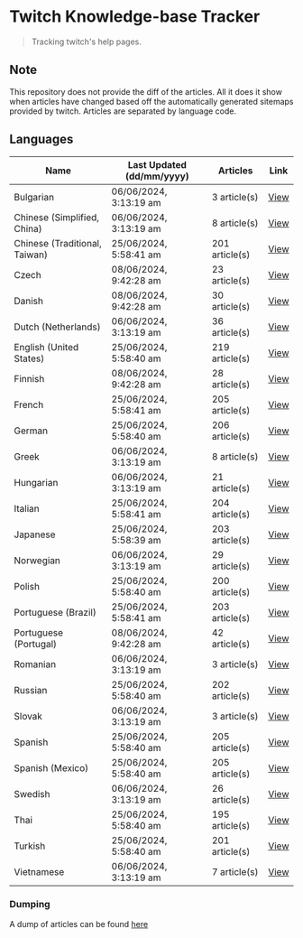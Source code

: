 # Twitch Knowledge-base Tracker
> Tracking twitch's help pages. 

## Note
This repository does not provide the diff of the articles. All it does it show when articles have changed based
off the automatically generated sitemaps provided by twitch. Articles are separated by language code.

## Languages

| Name                          | Last Updated (dd/mm/yyyy) | Articles       | Link                   |
|-------------------------------|---------------------------|----------------|------------------------|
| Bulgarian                     | 06/06/2024, 3:13:19 am    | 3 article(s)   | [View](docs/bg.md)     |
| Chinese (Simplified, China)   | 06/06/2024, 3:13:19 am    | 8 article(s)   | [View](docs/zh_CN.md)  |
| Chinese (Traditional, Taiwan) | 25/06/2024, 5:58:41 am    | 201 article(s) | [View](docs/zh_TW.md)  |
| Czech                         | 08/06/2024, 9:42:28 am    | 23 article(s)  | [View](docs/cs.md)     |
| Danish                        | 08/06/2024, 9:42:28 am    | 30 article(s)  | [View](docs/da.md)     |
| Dutch (Netherlands)           | 06/06/2024, 3:13:19 am    | 36 article(s)  | [View](docs/nl_NL.md)  |
| English (United States)       | 25/06/2024, 5:58:40 am    | 219 article(s) | [View](docs/en_US.md)  |
| Finnish                       | 08/06/2024, 9:42:28 am    | 28 article(s)  | [View](docs/fi.md)     |
| French                        | 25/06/2024, 5:58:41 am    | 205 article(s) | [View](docs/fr.md)     |
| German                        | 25/06/2024, 5:58:40 am    | 206 article(s) | [View](docs/de.md)     |
| Greek                         | 06/06/2024, 3:13:19 am    | 8 article(s)   | [View](docs/el.md)     |
| Hungarian                     | 06/06/2024, 3:13:19 am    | 21 article(s)  | [View](docs/hu.md)     |
| Italian                       | 25/06/2024, 5:58:41 am    | 204 article(s) | [View](docs/it.md)     |
| Japanese                      | 25/06/2024, 5:58:39 am    | 203 article(s) | [View](docs/ja.md)     |
| Norwegian                     | 06/06/2024, 3:13:19 am    | 29 article(s)  | [View](docs/no.md)     |
| Polish                        | 25/06/2024, 5:58:40 am    | 200 article(s) | [View](docs/pl.md)     |
| Portuguese (Brazil)           | 25/06/2024, 5:58:41 am    | 203 article(s) | [View](docs/pt_BR.md)  |
| Portuguese (Portugal)         | 08/06/2024, 9:42:28 am    | 42 article(s)  | [View](docs/pt_PT.md)  |
| Romanian                      | 06/06/2024, 3:13:19 am    | 3 article(s)   | [View](docs/ro.md)     |
| Russian                       | 25/06/2024, 5:58:40 am    | 202 article(s) | [View](docs/ru.md)     |
| Slovak                        | 06/06/2024, 3:13:19 am    | 3 article(s)   | [View](docs/sk.md)     |
| Spanish                       | 25/06/2024, 5:58:40 am    | 205 article(s) | [View](docs/es.md)     |
| Spanish (Mexico)              | 25/06/2024, 5:58:40 am    | 205 article(s) | [View](docs/es_MX.md)  |
| Swedish                       | 06/06/2024, 3:13:19 am    | 26 article(s)  | [View](docs/sv.md)     |
| Thai                          | 25/06/2024, 5:58:40 am    | 195 article(s) | [View](docs/th.md)     |
| Turkish                       | 25/06/2024, 5:58:40 am    | 201 article(s) | [View](docs/tr.md)     |
| Vietnamese                    | 06/06/2024, 3:13:19 am    | 7 article(s)   | [View](docs/vi.md)     |

### Dumping
A dump of articles can be found [here](docs/RAW.md)
